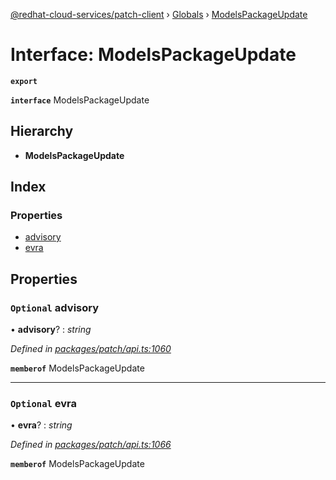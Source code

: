 [@redhat-cloud-services/patch-client](../README.md) › [Globals](../globals.md) › [ModelsPackageUpdate](modelspackageupdate.md)

# Interface: ModelsPackageUpdate

**`export`** 

**`interface`** ModelsPackageUpdate

## Hierarchy

* **ModelsPackageUpdate**

## Index

### Properties

* [advisory](modelspackageupdate.md#optional-advisory)
* [evra](modelspackageupdate.md#optional-evra)

## Properties

### `Optional` advisory

• **advisory**? : *string*

*Defined in [packages/patch/api.ts:1060](https://github.com/RedHatInsights/javascript-clients/blob/86c9750/packages/patch/api.ts#L1060)*

**`memberof`** ModelsPackageUpdate

___

### `Optional` evra

• **evra**? : *string*

*Defined in [packages/patch/api.ts:1066](https://github.com/RedHatInsights/javascript-clients/blob/86c9750/packages/patch/api.ts#L1066)*

**`memberof`** ModelsPackageUpdate
